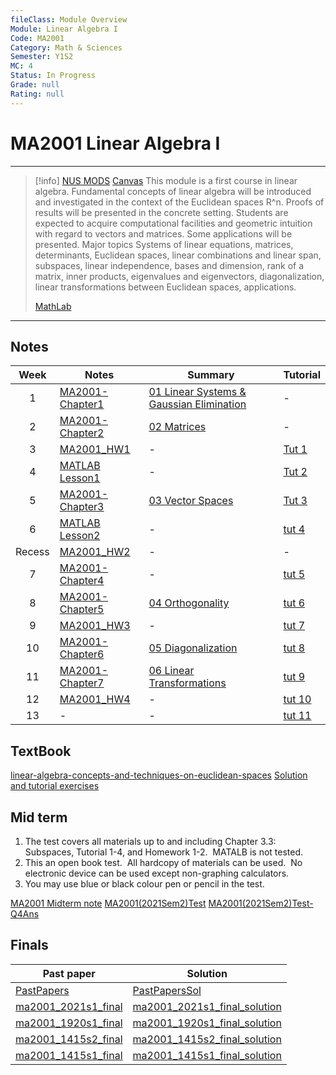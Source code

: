 ```yaml
---
fileClass: Module Overview
Module: Linear Algebra I
Code: MA2001
Category: Math & Sciences
Semester: Y1S2
MC: 4
Status: In Progress
Grade: null
Rating: null
---
```

# MA2001 Linear Algebra I
---
>[!info] [NUS MODS](https://nusmods.com/modules/MA2001/linear-algebra-i) [Canvas]()
>This module is a first course in linear algebra. Fundamental concepts of linear algebra will be introduced and investigated in the context of the Euclidean spaces R^n. Proofs of results will be presented in the concrete setting. Students are expected to acquire computational facilities and geometric intuition with regard to vectors and matrices. Some applications will be presented. Major topics Systems of linear equations, matrices, determinants, Euclidean spaces, linear combinations and linear span, subspaces, linear independence, bases and dimension, rank of a matrix, inner products, eigenvalues and eigenvectors, diagonalization, linear transformations between Euclidean spaces, applications.
> 
>[MathLab](https://matlab.mathworks.com/)

---

## Notes

|  Week  | Notes                                        | Summary                                                                                                 | Tutorial                      |
|:------:| -------------------------------------------- | ------------------------------------------------------------------------------------------------------- | ----------------------------- |
|   1    | [MA2001-Chapter1](Notes/MA2001-Chapter1.pdf) | [01 Linear Systems & Gaussian Elimination](Notes/01%20Linear%20Systems%20&%20Gaussian%20Elimination.md) | -                             |
|   2    | [MA2001-Chapter2](Notes/MA2001-Chapter2.pdf) | [02 Matrices](Notes/02%20Matrices.md)                                                                   | -                             |
|   3    | [MA2001_HW1](HW/MA2001_HW1.md)               | -                                                                                                       | [Tut 1](Tutorial/Tut%201.pdf) |
|   4    | [MATLAB Lesson1](Notes/MATLAB%20Lesson1.pdf) | -                                                                                                       | [Tut 2](Tutorial/Tut%202.pdf) |
|   5    | [MA2001-Chapter3](Notes/MA2001-Chapter3.pdf) | [03 Vector Spaces](Notes/03%20Vector%20Spaces.md)                                                       | [Tut 3](Tutorial/Tut%203.pdf) |
|   6    | [MATLAB Lesson2](Notes/MATLAB%20Lesson2.pdf) | -                                                                                                       | [tut 4](Tutorial/tut%204.pdf) |
| Recess | [MA2001_HW2](HW/MA2001_HW2.md)               | -                                                                                                       | -                             |
|   7    | [MA2001-Chapter4](Notes/MA2001-Chapter4.pdf) | -                                                                                                       | [tut 5](Tutorial/tut%205.pdf) |
|   8    | [MA2001-Chapter5](Notes/MA2001-Chapter5.pdf) | [04 Orthogonality](Notes/04%20Orthogonality.md)                                                         | [tut 6](Tutorial/tut%206.pdf) |
|   9    | [MA2001_HW3](HW/MA2001_HW3.md)               | -                                                                                                       | [tut 7](Tutorial/tut%207.pdf) |
|   10   | [MA2001-Chapter6](Notes/MA2001-Chapter6.pdf) | [05 Diagonalization](Notes/05%20Diagonalization.md)                                                     | [tut 8](Tutorial/tut%208.pdf) |
|   11   | [MA2001-Chapter7](Notes/MA2001-Chapter7.pdf) | [06 Linear Transformations](Notes/06%20Linear%20Transformations.md)                                     | [tut 9](Tutorial/tut%209.pdf)    |
|   12   | [MA2001_HW4](HW/MA2001_HW4.md)               | -                                                                                                       | [tut 10](Tutorial/tut%2010.pdf)   |
|   13   | -                                            | -                                                                                                       | [tut 11](Tutorial/tut%2011.pdf)                              |
 
## TextBook

[linear-algebra-concepts-and-techniques-on-euclidean-spaces](Notes/linear-algebra-concepts-and-techniques-on-euclidean-spaces.pdf)
[Solution and tutorial exercises](https://github.com/zhuangaili/MA1101R)


## Mid term

1.  The test covers all materials up to and including Chapter 3.3: Subspaces, Tutorial 1-4, and Homework 1-2.  MATALB is not tested.
2.  This an open book test.  All hardcopy of materials can be used.  No electronic device can be used except non-graphing calculators.
3.  You may use blue or black colour pen or pencil in the test.

[MA2001 Midterm note](Notes/MA2001%20Midterm%20note.md)
[MA2001(2021Sem2)Test](PastPapers/MA2001(2021Sem2)Test.pdf)
[MA2001(2021Sem2)Test-Q4Ans](PastPapers/MA2001(2021Sem2)Test-Q4Ans.pdf)

## Finals

| Past paper                                           | Solution                                                               |
| ---------------------------------------------------- | ---------------------------------------------------------------------- |
| [PastPapers](Final/PastPapers.pdf)                   | [PastPapersSol](Final/PastPapersSol.pdf)                               |
| [ma2001_2021s1_final](Final/ma2001_2021s1_final.pdf) | [ma2001_2021s1_final_solution](Final/ma2001_2021s1_final_solution.pdf) |
| [ma2001_1920s1_final](Final/ma2001_1920s1_final.pdf) | [ma2001_1920s1_final_solution](Final/ma2001_1920s1_final_solution.pdf) |
| [ma2001_1415s2_final](Final/ma2001_1415s2_final.pdf) | [ma2001_1415s2_final_solution](Final/ma2001_1415s2_final_solution.pdf) |
| [ma2001_1415s1_final](Final/ma2001_1415s1_final.pdf) | [ma2001_1415s1_final_solution](Final/ma2001_1415s1_final_solution.pdf) |
